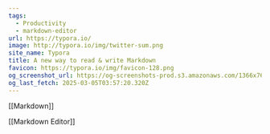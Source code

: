 ```yaml
---
tags:
  - Productivity
  - markdown-editor
url: https://typora.io/
image: http://typora.io/img/twitter-sum.png
site_name: Typora
title: A new way to read & write Markdown
favicon: https://typora.io/img/favicon-128.png
og_screenshot_url: https://og-screenshots-prod.s3.amazonaws.com/1366x768/80/false/e9b9a44f17129aa00267729ee24f4f98c17fde723034b7a1076dd03d5032484b.jpeg
og_last_fetch: 2025-03-05T03:57:20.320Z
---
```

[[Markdown]]

[[Markdown Editor]]

